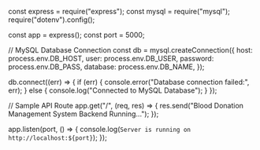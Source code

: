 const express = require("express");
const mysql = require("mysql");
require("dotenv").config();

const app = express();
const port = 5000;

// MySQL Database Connection
const db = mysql.createConnection({
  host: process.env.DB_HOST,
  user: process.env.DB_USER,
  password: process.env.DB_PASS,
  database: process.env.DB_NAME,
});

db.connect((err) => {
  if (err) {
    console.error("Database connection failed:", err);
  } else {
    console.log("Connected to MySQL Database");
  }
});

// Sample API Route
app.get("/", (req, res) => {
  res.send("Blood Donation Management System Backend Running...");
});

app.listen(port, () => {
  console.log(`Server is running on http://localhost:${port}`);
});